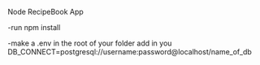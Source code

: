 Node RecipeBook App

-run
    npm install

-make 
    a .env in the root of your folder
    add in you DB_CONNECT=postgresql://username:password@localhost/name_of_db